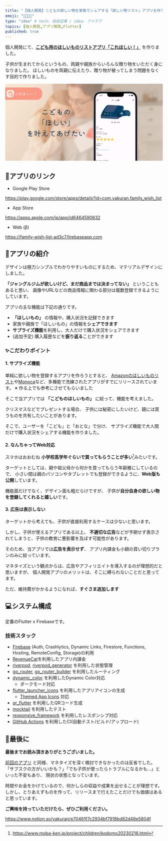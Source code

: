 ```yaml
---
title: "【個人開発】こどもの欲しい物を家族でシェアする「欲しい物リスト」アプリを作りました"
emoji: "👨‍👩‍👧‍👦"
type: "idea" # tech: 技術記事 / idea: アイデア
topics: [個人開発,アプリ開発,Flutter]
published: true
---
```


個人開発にて、[**こども用のほしいものリストアプリ「これほしい！」**](https://yakuran.notion.site/e70461f7c2934bf7918bd82d48e5804f?pvs=4) を作りました。

子供が生まれてからというもの、両親や親族からいろんな贈り物をいただく身になりました。
ほしいものを両親に伝えたり、贈り物が被ってしまう問題をなくす目的で作りました。

![機能紹介画像](/images/b1049707c945cb/FeatureGraphic.png)

## 📌アプリのリンク

- Google Play Store

https://play.google.com/store/apps/details?id=com.yakuran.family_wish_list

- App Store

https://apps.apple.com/jp/app/id6464590632

- Web (β)

https://family-wish-list-ad3c7.firebaseapp.com



## 🎉アプリの紹介

デザインは極力シンプルでわかりやすいものにするため、マテリアルデザインにしました。

**「ジャングルジムが欲しいけど、まだ商品までは決まってない」** ということもあると思い、
画像やURLなどの商品情報に関わる部分は複数登録できるようにしています。

アプリの主な機能は下記の通りです。

- **「ほしいもの」** の情報や、購入状況を記録できます
- 家族や親族で「ほしいもの」の情報を**シェアできます**
- **サプライズ機能**を利用し、大人だけで購入状況をシェアできます
- (追加予定) 購入履歴などを**振り返る**ことができます



### ✨こだわりポイント

#### 1. サプライズ機能

単純に欲しい物を登録するアプリを作ろうとすると、
[Amazonのほしいものリスト](https://www.amazon.co.jp/gp/help/customer/display.html?nodeId=GHCGC7B7SQ222YMD)や[Monoca](https://monoca.sola-air.com)など、多機能で洗練されたアプリがすでにリリースされています。
※ 作る上でも参考にさせてもらいました

そこで当アプリでは **「こどものほしいもの」** に絞って、機能を考えました。

クリスマスなどでプレゼントする場合、
子供には秘密にしたいけど、親には買うものを共有したいことがあります。

そこで、ユーザーを「こども」と「おとな」で分け、
サプライズ機能で大人間だけで購入状況をシェアする機能を作りました。



#### 2. なんちゃってWeb対応

スマホはおおむね **小学校高学年ぐらいで買ってもらうことが多い**[^1]みたいです。

ターゲットとしては、親や祖父母から何かを買ってもらう年齢層にしているので、
小さい間は親のパソコンやタブレットでも登録ができるように、**Web版も公開**しています。

機能面だけでなく、デザイン面も粗だらけですが、
子供が**自分自身の欲しい物を登録してくれると嬉しい**です。



#### 3. 広告は表示しない

ターゲットから考えても、子供が直接利用するケースは少ないと思います。

しかし、子供が使えるアプリである以上、
**不適切な広告**などが予期せず表示されてしまうと、子供の教育に悪影響を及ぼす可能性があります。

そのため、当アプリでは**広告を表示せず**、
アプリ内課金も小額の買い切りプランのみに絞っています。

マネタイズという観点からは、広告やアフィリエイトを導入するのが理想的だと思いますが、
個人開発アプリのメリットは、そこに縛られないことだと思ってます。

ただ、維持費がかかるようになれば、**すぐさま追加します**



## 💻システム構成

定番のFlutter x Firebaseです。

### 技術スタック

- [Firebase](https://firebase.google.com/?hl=ja) (Auth, Crashlytics, Dynamic Links, Firestore, Functions, Hosting, RemoteConfig, Storage)の利用
- [RevenueCat](https://www.revenuecat.com)を利用したアプリ内課金
- [riverpod](https://pub.dev/packages/riverpod), [riverpod_generator](https://pub.dev/packages/riverpod_generator) を利用した状態管理
- [go_router](https://pub.dev/packages/go_router), [go_router_builder](https://pub.dev/packages/go_router_builder) を利用したルーティング
- [dynamic_color](https://pub.dev/packages/dynamic_color) を利用したDynamic Color対応
  - ダークモード対応
- [flutter_launcher_icons](https://pub.dev/packages/flutter_launcher_icons) を利用したアプリアイコンの生成
  - [Themed App Icons](https://developer.android.com/about/versions/13/features?hl=ja&authuser=1#themed-app-icons) 対応
- [qr_flutter](https://pub.dev/packages/qr_flutter) を利用したQRコード生成
- [mocktail](https://pub.dev/packages/mocktail) を利用したテスト
- [responsive_framework](https://pub.dev/packages/responsive_framework) を利用したレスポンシブ対応
- [GitHub Actions](https://github.co.jp/features/actions) を利用したCI(自動テスト/ビルド/アップロード)



## 🙇最後に

**最後までお読み頂きありがとうございました。**

[前回のアプリ](https://zenn.dev/yakuran1/articles/be126a719023b9) と同様、マネタイズを深く検討できなかったのは反省でした。
「サブスクの方がいいかも？」「でも子供が使ったらトラブルになるかも...」といった不安もあり、
現状の状態となっています。

時間やお金をかけているので、何かしらの収益や成果を出せることが理想です。
しかし、とりあえずものを作って、リリースまで行えたことだけでも価値はあると思っています。

**ご興味を持っていただけたら、ぜひご利用ください。**

https://www.notion.so/yakuran/e70461f7c2934bf7918bd82d48e5804f



[^1]: https://www.moba-ken.jp/project/children/kodomo20230216.html

